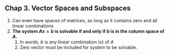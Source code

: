 ## Chap 3. Vector Spaces and Subspaces
1. Can even have spaces of matrices, as long as it contains zero and all linear combinations
1. **The system $Ax=b$ is solvable if and only if $b$ is in the column space of $A$.**
    1. In words, $b$ is any linear combination ($x$) of $A$
    1. Zero vector must be included for system to be solvable.
